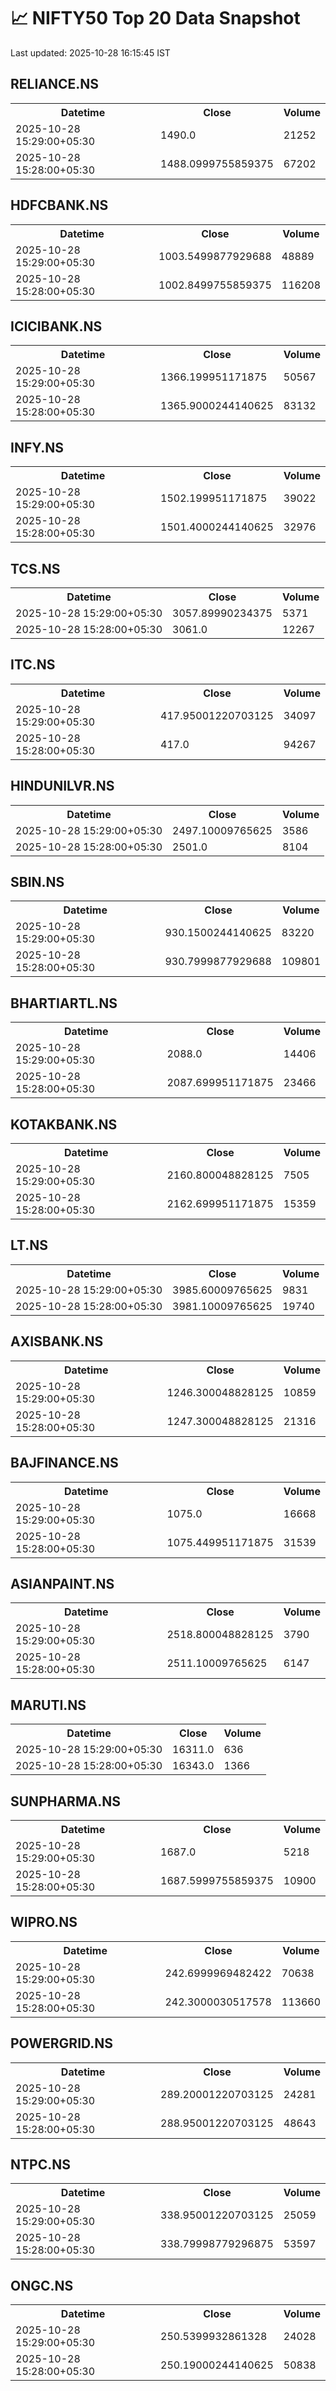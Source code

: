 # 📈 NIFTY50 Top 20 Data Snapshot

Last updated: 2025-10-28 16:15:45 IST

## RELIANCE.NS

<table>
  <tr><th>Datetime</th><th>Close</th><th>Volume</th></tr>
  <tr><td>2025-10-28 15:29:00+05:30</td><td>1490.0</td><td>21252</td></tr>
  <tr><td>2025-10-28 15:28:00+05:30</td><td>1488.0999755859375</td><td>67202</td></tr>
</table>

## HDFCBANK.NS

<table>
  <tr><th>Datetime</th><th>Close</th><th>Volume</th></tr>
  <tr><td>2025-10-28 15:29:00+05:30</td><td>1003.5499877929688</td><td>48889</td></tr>
  <tr><td>2025-10-28 15:28:00+05:30</td><td>1002.8499755859375</td><td>116208</td></tr>
</table>

## ICICIBANK.NS

<table>
  <tr><th>Datetime</th><th>Close</th><th>Volume</th></tr>
  <tr><td>2025-10-28 15:29:00+05:30</td><td>1366.199951171875</td><td>50567</td></tr>
  <tr><td>2025-10-28 15:28:00+05:30</td><td>1365.9000244140625</td><td>83132</td></tr>
</table>

## INFY.NS

<table>
  <tr><th>Datetime</th><th>Close</th><th>Volume</th></tr>
  <tr><td>2025-10-28 15:29:00+05:30</td><td>1502.199951171875</td><td>39022</td></tr>
  <tr><td>2025-10-28 15:28:00+05:30</td><td>1501.4000244140625</td><td>32976</td></tr>
</table>

## TCS.NS

<table>
  <tr><th>Datetime</th><th>Close</th><th>Volume</th></tr>
  <tr><td>2025-10-28 15:29:00+05:30</td><td>3057.89990234375</td><td>5371</td></tr>
  <tr><td>2025-10-28 15:28:00+05:30</td><td>3061.0</td><td>12267</td></tr>
</table>

## ITC.NS

<table>
  <tr><th>Datetime</th><th>Close</th><th>Volume</th></tr>
  <tr><td>2025-10-28 15:29:00+05:30</td><td>417.95001220703125</td><td>34097</td></tr>
  <tr><td>2025-10-28 15:28:00+05:30</td><td>417.0</td><td>94267</td></tr>
</table>

## HINDUNILVR.NS

<table>
  <tr><th>Datetime</th><th>Close</th><th>Volume</th></tr>
  <tr><td>2025-10-28 15:29:00+05:30</td><td>2497.10009765625</td><td>3586</td></tr>
  <tr><td>2025-10-28 15:28:00+05:30</td><td>2501.0</td><td>8104</td></tr>
</table>

## SBIN.NS

<table>
  <tr><th>Datetime</th><th>Close</th><th>Volume</th></tr>
  <tr><td>2025-10-28 15:29:00+05:30</td><td>930.1500244140625</td><td>83220</td></tr>
  <tr><td>2025-10-28 15:28:00+05:30</td><td>930.7999877929688</td><td>109801</td></tr>
</table>

## BHARTIARTL.NS

<table>
  <tr><th>Datetime</th><th>Close</th><th>Volume</th></tr>
  <tr><td>2025-10-28 15:29:00+05:30</td><td>2088.0</td><td>14406</td></tr>
  <tr><td>2025-10-28 15:28:00+05:30</td><td>2087.699951171875</td><td>23466</td></tr>
</table>

## KOTAKBANK.NS

<table>
  <tr><th>Datetime</th><th>Close</th><th>Volume</th></tr>
  <tr><td>2025-10-28 15:29:00+05:30</td><td>2160.800048828125</td><td>7505</td></tr>
  <tr><td>2025-10-28 15:28:00+05:30</td><td>2162.699951171875</td><td>15359</td></tr>
</table>

## LT.NS

<table>
  <tr><th>Datetime</th><th>Close</th><th>Volume</th></tr>
  <tr><td>2025-10-28 15:29:00+05:30</td><td>3985.60009765625</td><td>9831</td></tr>
  <tr><td>2025-10-28 15:28:00+05:30</td><td>3981.10009765625</td><td>19740</td></tr>
</table>

## AXISBANK.NS

<table>
  <tr><th>Datetime</th><th>Close</th><th>Volume</th></tr>
  <tr><td>2025-10-28 15:29:00+05:30</td><td>1246.300048828125</td><td>10859</td></tr>
  <tr><td>2025-10-28 15:28:00+05:30</td><td>1247.300048828125</td><td>21316</td></tr>
</table>

## BAJFINANCE.NS

<table>
  <tr><th>Datetime</th><th>Close</th><th>Volume</th></tr>
  <tr><td>2025-10-28 15:29:00+05:30</td><td>1075.0</td><td>16668</td></tr>
  <tr><td>2025-10-28 15:28:00+05:30</td><td>1075.449951171875</td><td>31539</td></tr>
</table>

## ASIANPAINT.NS

<table>
  <tr><th>Datetime</th><th>Close</th><th>Volume</th></tr>
  <tr><td>2025-10-28 15:29:00+05:30</td><td>2518.800048828125</td><td>3790</td></tr>
  <tr><td>2025-10-28 15:28:00+05:30</td><td>2511.10009765625</td><td>6147</td></tr>
</table>

## MARUTI.NS

<table>
  <tr><th>Datetime</th><th>Close</th><th>Volume</th></tr>
  <tr><td>2025-10-28 15:29:00+05:30</td><td>16311.0</td><td>636</td></tr>
  <tr><td>2025-10-28 15:28:00+05:30</td><td>16343.0</td><td>1366</td></tr>
</table>

## SUNPHARMA.NS

<table>
  <tr><th>Datetime</th><th>Close</th><th>Volume</th></tr>
  <tr><td>2025-10-28 15:29:00+05:30</td><td>1687.0</td><td>5218</td></tr>
  <tr><td>2025-10-28 15:28:00+05:30</td><td>1687.5999755859375</td><td>10900</td></tr>
</table>

## WIPRO.NS

<table>
  <tr><th>Datetime</th><th>Close</th><th>Volume</th></tr>
  <tr><td>2025-10-28 15:29:00+05:30</td><td>242.6999969482422</td><td>70638</td></tr>
  <tr><td>2025-10-28 15:28:00+05:30</td><td>242.3000030517578</td><td>113660</td></tr>
</table>

## POWERGRID.NS

<table>
  <tr><th>Datetime</th><th>Close</th><th>Volume</th></tr>
  <tr><td>2025-10-28 15:29:00+05:30</td><td>289.20001220703125</td><td>24281</td></tr>
  <tr><td>2025-10-28 15:28:00+05:30</td><td>288.95001220703125</td><td>48643</td></tr>
</table>

## NTPC.NS

<table>
  <tr><th>Datetime</th><th>Close</th><th>Volume</th></tr>
  <tr><td>2025-10-28 15:29:00+05:30</td><td>338.95001220703125</td><td>25059</td></tr>
  <tr><td>2025-10-28 15:28:00+05:30</td><td>338.79998779296875</td><td>53597</td></tr>
</table>

## ONGC.NS

<table>
  <tr><th>Datetime</th><th>Close</th><th>Volume</th></tr>
  <tr><td>2025-10-28 15:29:00+05:30</td><td>250.5399932861328</td><td>24028</td></tr>
  <tr><td>2025-10-28 15:28:00+05:30</td><td>250.19000244140625</td><td>50838</td></tr>
</table>

